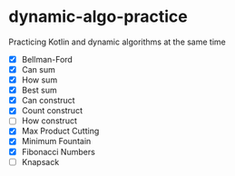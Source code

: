 # dynamic-algo-practice
Practicing Kotlin and dynamic algorithms at the same time

- [x] Bellman-Ford
- [x] Can sum
- [x] How sum
- [x] Best sum
- [x] Can construct
- [x] Count construct
- [ ] How construct
- [x] Max Product Cutting
- [x] Minimum Fountain
- [x] Fibonacci Numbers
- [ ] Knapsack
